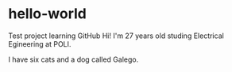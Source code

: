 # hello-world
Test project learning GitHub
Hi! I'm 27 years old studing Electrical Egineering at POLI.

I have six cats and a dog called Galego.

